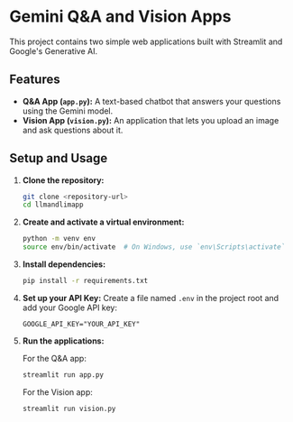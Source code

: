 # Gemini Q&A and Vision Apps

This project contains two simple web applications built with Streamlit and Google's Generative AI.

## Features

*   **Q&A App (`app.py`):** A text-based chatbot that answers your questions using the Gemini model.
*   **Vision App (`vision.py`):** An application that lets you upload an image and ask questions about it.

## Setup and Usage

1.  **Clone the repository:**
    ```bash
    git clone <repository-url>
    cd llmandlimapp
    ```

2.  **Create and activate a virtual environment:**
    ```bash
    python -m venv env
    source env/bin/activate  # On Windows, use `env\Scripts\activate`
    ```

3.  **Install dependencies:**
    ```bash
    pip install -r requirements.txt
    ```

4.  **Set up your API Key:**
    Create a file named `.env` in the project root and add your Google API key:
    ```
    GOOGLE_API_KEY="YOUR_API_KEY"
    ```

5.  **Run the applications:**

    For the Q&A app:
    ```bash
    streamlit run app.py
    ```

    For the Vision app:
    ```bash
    streamlit run vision.py
    ```
